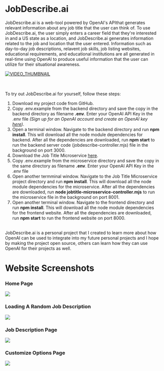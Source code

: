 # JobDescribe.ai
JobDescribe.ai is a web-tool powered by OpenAI's APIthat generates relevant information about any job title that the user can think of. To use JobDescribe.ai, the user simply enters a career field that they're interested in and a US state as a location, and JobDescribe.ai generates information related to the job and location that the user entered. Information such as day-to-day job descriptions, relavent job skills, job listing websites, educational requirements, and educational institutions are all generated in real-time using OpenAI to produce useful information that the user can utilize for their situational awareness.

[![VIDEO_THUMBNAIL](https://github.com/aldenmchico/JobDescribeAI/assets/50260762/58c92528-a285-49cf-b90f-b9489a8524bc)](https://media.oregonstate.edu/media/1_oxnz6hla)

</br></br>
To try out JobDescribe.ai for yourself, follow these steps:
<ol>
<li>Download my project code from GitHub.</li>
<li>Copy .env.example from the backend directory and save the copy in the backend directory as filename <b>.env</b>. Enter your OpenAI API Key in the .env file <i>(Sign up for an OpenAI account and create an OpenAI key <a href="https://platform.openai.com/overview" target="_blank">here</a>).</i></li>
<li>Open a terminal window. Navigate to the backend directory and run <b>npm install</b>. This will download all the node module dependencies for backend. After all the dependencies are downloaded, run <b>npm start</b> to run the backend server code (jobdescribe-controller.mjs) file in the background on port 3000.</li>
<li> Download the Job Title Microservice <a href="https://github.com/aldenmchico/JobTitleMicroservice">here</a>.
<li>Copy .env.example from the microservice directory and save the copy in the same directory as filename <b>.env</b>. Enter your OpenAI API Key in the .env file</li>
<li> Open another termminal window. Navigate to the Job Title Microservice project directory and run <b>npm install</b>. This will download all the node module dependencies for the microservice. After all the dependencies are downloaded, run <b>node jobtitle-microservice-controller.mjs</b> to run the microservice file in the background on port 8001.</li> 
<li>Open another terminal window. Navigate to the frontend directory and run <b>npm install</b>. This will download all the node module dependencies for the frontend website. After all the dependencies are downloaded, run <b>npm start</b> to run the frontend website on port 8000.</li>
</ol>
</br>
JobDescribe.ai is a personal project that I created to learn more about how OpenAI can be used to integrate into my future personal projects and I hope by making the project open source, others can learn how they can use OpenAI for their projects as well.
<h1> Website Screenshots </h1>
<h3> Home Page </h3>
<img src="https://github.com/aldenmchico/JobDescribeAI/assets/50260762/c45812a1-1f91-4da1-b674-692da9181832"></img>
<h3> Loading A Random Job Description </h3>
<img src="https://github.com/aldenmchico/JobDescribeAI/assets/50260762/ef154b80-ca24-4a1e-a78a-aa5c94c64d99"></img>
<h3> Job Description Page </h3>
<img src="https://github.com/aldenmchico/JobDescribeAI/assets/50260762/fe7c0be4-511f-45cb-af24-af3463cc4927"></img>
<h3> Customize Options Page </h3>
<img src="https://github.com/aldenmchico/JobDescribeAI/assets/50260762/28c5b7be-b404-4f6d-a355-ea9cc1cc10ce"></img>


